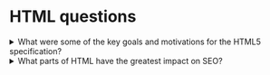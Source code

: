 # HTML questions

<details>
  <summary>What were some of the key goals and motivations for the HTML5 specification?</summary>
  
  * encouraging semantic (meaningful) markup
  * rich content (graphics, movies, etc.) without the need for additional plugins, such as Flash
  * local storage in place of cookies
  * vector graphics using SVG and canvas
  * better cross-platform support whether running on a PC, Tablet, or Smartphone
</details>

<details>
  <summary>What parts of HTML have the greatest impact on SEO?</summary>
  
  * `<title>`
  * `<meta description="" content="">`
  * header tags: `h1, h2, h3`, etc.
  * image alt tags - search engines can read words
    ![searching by image alt tag](https://neilpatel.com/wp-content/uploads/2017/10/digital_marketing_-_Google_Search-1.png)
  * links and anchor tags text - Google looks to anchor text to understand what the link is about
</details>
